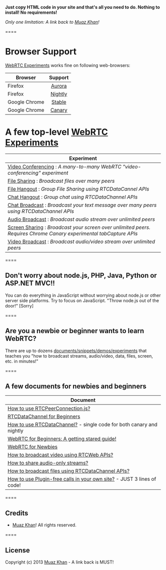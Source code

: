 **Just copy HTML code in your site and that's all you need to do. Nothing to install! No requirements!**

*Only one limitation: A link back to [Muaz Khan](http://github.com/muaz-khan)!*

====
# Browser Support
[WebRTC Experiments](https://webrtc-experiment.appspot.com) works fine on following web-browsers:

| Browser        | Support           |
| ------------- |:-------------:|
| Firefox | [Aurora](http://www.mozilla.org/en-US/firefox/aurora/) |
| Firefox | [Nightly](http://nightly.mozilla.org/) |
| Google Chrome | [Stable](https://www.google.com/intl/en_uk/chrome/browser/) |
| Google Chrome | [Canary](https://www.google.com/intl/en/chrome/browser/canary.html) |

# A few top-level [WebRTC Experiments](https://webrtc-experiment.appspot.com)

| Experiment        |
| ------------- |
| [Video Conferencing](https://webrtc-experiment.appspot.com/video-conferencing/) : *A many-to-many WebRTC "video-conferencing" experiment* |
| [File Sharing](https://webrtc-experiment.appspot.com/file-broadcast/) : *Broadcast files over many peers* |
| [File Hangout](https://webrtc-experiment.appspot.com/file-hangout/) : *Group File Sharing using RTCDataCannel APIs* |
| [Chat Hangout](https://webrtc-experiment.appspot.com/chat-hangout/) : *Group chat using RTCDataChannel APIs* |
| [Chat Broadcast](https://webrtc-experiment.appspot.com/chat/) : *Broadcast your text message over many peers using RTCDataChannel APIs*  |
| [Audio Broadcast](https://webrtc-experiment.appspot.com/audio-broadcast/) : *Broadcast audio stream over unlimited peers* |
| [Screen Sharing](https://webrtc-experiment.appspot.com/screen-broadcast/) : *Broadcast your screen over unlimited peers. Requires Chrome Canary experimental tabCapture APIs* |
| [Video Broadcast](https://webrtc-experiment.appspot.com/broadcast/) : *Broadcast audio/video stream over unlimited peers* |

====
## Don't worry about node.js, PHP, Java, Python or ASP.NET MVC!!

You can do everything in JavaScript without worrying about node.js or other server side platforms. Try to focus on JavaScript. "Throw node.js out of the door!" [Sorry]

====
## Are you a newbie or beginner wants to learn WebRTC?

There are up to dozens [documents/snippets/demos/experiments](https://webrtc-experiment.appspot.com/) that teaches you "how to broadcast streams, audio/video, data, files, screen, etc. in minutes!"

====
## A few documents for newbies and beginners

| Document        |
| ------------- |
| [How to use RTCPeerConnection.js?](https://webrtc-experiment.appspot.com/docs/how-to-use-rtcpeerconnection-js-v1.1.html) |
| [RTCDataChannel for Beginners](https://webrtc-experiment.appspot.com/docs/rtc-datachannel-for-beginners.html) |
| [How to use RTCDataChannel?](https://webrtc-experiment.appspot.com/docs/how-to-use-rtcdatachannel.html) - single code for both canary and nightly |
| [WebRTC for Beginners: A getting stared guide!](https://webrtc-experiment.appspot.com/docs/webrtc-for-beginners.html) |
| [WebRTC for Newbies ](https://webrtc-experiment.appspot.com/docs/webrtc-for-newbies.html) |
| [How to broadcast video using RTCWeb APIs?](https://webrtc-experiment.appspot.com/docs/how-to-broadcast-video-using-RTCWeb-APIs.html) |
| [How to share audio-only streams?](https://webrtc-experiment.appspot.com/docs/how-to-share-audio-only-streams.html) |
| [How to broadcast files using RTCDataChannel APIs?](https://webrtc-experiment.appspot.com/docs/how-file-broadcast-works.html) |
| [How to use Plugin-free calls in your own site?](https://webrtc-experiment.appspot.com/docs/how-to-use-plugin-free-calls.html) - JUST 3 lines of code! |

====
## Credits

* [Muaz Khan](http://github.com/muaz-khan)! All rights reserved.

====
## License

Copyright (c) 2013 [Muaz Khan](https://plus.google.com/100325991024054712503) - A link back is MUST!
